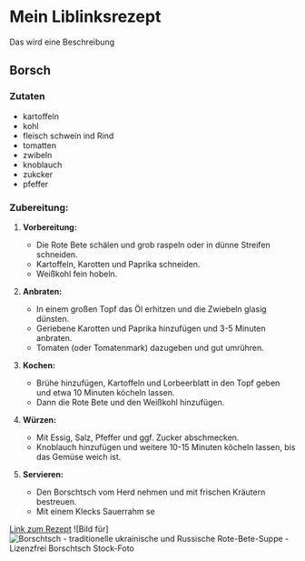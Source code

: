 # Mein Liblinksrezept
Das wird eine Beschreibung
## Borsch

### Zutaten
- kartoffeln
- kohl
- fleisch schwein ind Rind
- tomatten
- zwibeln
- knoblauch
- zukcker
- pfeffer

### **Zubereitung:**

1.  **Vorbereitung:**
    
    -   Die Rote Bete schälen und grob raspeln oder in dünne Streifen schneiden.
    -   Kartoffeln, Karotten und Paprika schneiden.
    -   Weißkohl fein hobeln.
2.  **Anbraten:**
    
    -   In einem großen Topf das Öl erhitzen und die Zwiebeln glasig dünsten.
    -   Geriebene Karotten und Paprika hinzufügen und 3-5 Minuten anbraten.
    -   Tomaten (oder Tomatenmark) dazugeben und gut umrühren.
3.  **Kochen:**
    
    -   Brühe hinzufügen, Kartoffeln und Lorbeerblatt in den Topf geben und etwa 10 Minuten köcheln lassen.
    -   Dann die Rote Bete und den Weißkohl hinzufügen.
4.  **Würzen:**
    
    -   Mit Essig, Salz, Pfeffer und ggf. Zucker abschmecken.
    -   Knoblauch hinzufügen und weitere 10-15 Minuten köcheln lassen, bis das Gemüse weich ist.
5.  **Servieren:**
    
    -   Den Borschtsch vom Herd nehmen und mit frischen Kräutern bestreuen.
    -   Mit einem Klecks Sauerrahm se

[Link zum Rezept](https://www.youtube.com/watch?v=aASqGZy7ddQ)
![Bild für] ![Borschtsch - traditionelle ukrainische und Russische Rote-Bete-Suppe - Lizenzfrei Borschtsch Stock-Foto](https://media.istockphoto.com/id/925239568/de/foto/borschtsch-traditionelle-ukrainische-und-russische-rote-bete-suppe.jpg?s=1024x1024&w=is&k=20&c=TQpApxypEHZkB11PzMeAaAog9Tq-nG8NwqYEDQkztOU=)
